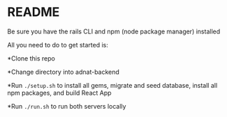 # README

Be sure you have the rails CLI and npm (node package manager) installed

All you need to do to get started is:

*Clone this repo

*Change directory into adnat-backend

*Run `./setup.sh` to install all gems, migrate and seed database, install all npm packages, and build React App

*Run `./run.sh` to run both servers locally